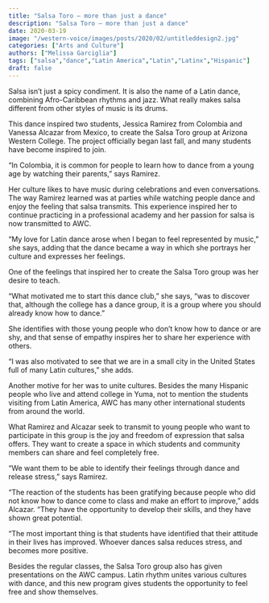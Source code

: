 ```yaml
---
title: "Salsa Toro – more than just a dance"
description: "Salsa Toro – more than just a dance"
date: 2020-03-19
image: "/western-voice/images/posts/2020/02/untitleddesign2.jpg"
categories: ["Arts and Culture"]
authors: ["Melissa Garciglia"]
tags: ["salsa","dance","Latin America","Latin","Latinx","Hispanic"]
draft: false
---
```

Salsa isn’t just a spicy condiment. It is also the name of a Latin dance, combining Afro-Caribbean rhythms and jazz. What really makes salsa different from other styles of music is its drums.

This dance inspired two students, Jessica Ramirez from Colombia and Vanessa Alcazar from Mexico, to create the Salsa Toro group at Arizona Western College. The project officially began last fall, and many students have become inspired to join.

“In Colombia, it is common for people to learn how to dance from a young age by watching their parents,” says Ramirez.

Her culture likes to have music during celebrations and even conversations. The way Ramirez learned was at parties while watching people dance and enjoy the feeling that salsa transmits. This experience inspired her to continue practicing in a professional academy and her passion for salsa is now transmitted to AWC.

“My love for Latin dance arose when I began to feel represented by music,” she says, adding that the dance became a way in which she portrays her culture and expresses her feelings.

One of the feelings that inspired her to create the Salsa Toro group was her desire to teach.

“What motivated me to start this dance club,” she says, “was to discover that, although the college has a dance group, it is a group where you should already know how to dance.”

She identifies with those young people who don’t know how to dance or are shy, and that sense of empathy inspires her to share her experience with others.

“I was also motivated to see that we are in a small city in the United States full of many Latin cultures,” she adds.

Another motive for her was to unite cultures. Besides the many Hispanic people who live and attend college in Yuma, not to mention the students visiting from Latin America, AWC has many other international students from around the world.

What Ramirez and Alcazar seek to transmit to young people who want to participate in this group is the joy and freedom of expression that salsa offers. They want to create a space in which students and community members can share and feel completely free.

“We want them to be able to identify their feelings through dance and release stress,” says Ramirez.

“The reaction of the students has been gratifying because people who did not know how to dance come to class and make an effort to improve,” adds Alcazar. “They have the opportunity to develop their skills, and they have shown great potential.

“The most important thing is that students have identified that their attitude in their lives has improved. Whoever dances salsa reduces stress, and becomes more positive.

Besides the regular classes, the Salsa Toro group also has given presentations on the AWC campus. Latin rhythm unites various cultures with dance, and this new program gives students the opportunity to feel free and show themselves.